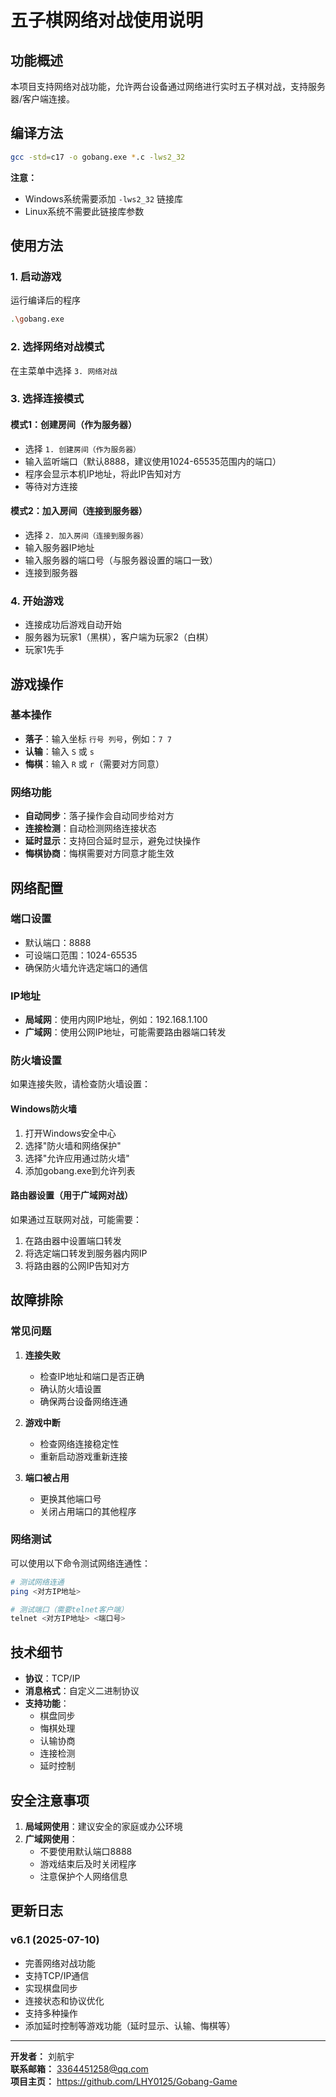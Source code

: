 # 五子棋网络对战使用说明

## 功能概述

本项目支持网络对战功能，允许两台设备通过网络进行实时五子棋对战，支持服务器/客户端连接。

## 编译方法

```bash
gcc -std=c17 -o gobang.exe *.c -lws2_32
```

**注意：** 
- Windows系统需要添加 `-lws2_32` 链接库
- Linux系统不需要此链接库参数

## 使用方法

### 1. 启动游戏
运行编译后的程序
```bash
.\gobang.exe
```

### 2. 选择网络对战模式
在主菜单中选择 `3. 网络对战`

### 3. 选择连接模式

#### 模式1：创建房间（作为服务器）
- 选择 `1. 创建房间（作为服务器）`
- 输入监听端口（默认8888，建议使用1024-65535范围内的端口）
- 程序会显示本机IP地址，将此IP告知对方
- 等待对方连接

#### 模式2：加入房间（连接到服务器）
- 选择 `2. 加入房间（连接到服务器）`
- 输入服务器IP地址
- 输入服务器的端口号（与服务器设置的端口一致）
- 连接到服务器

### 4. 开始游戏
- 连接成功后游戏自动开始
- 服务器为玩家1（黑棋），客户端为玩家2（白棋）
- 玩家1先手

## 游戏操作

### 基本操作
- **落子**：输入坐标 `行号 列号`，例如：`7 7`
- **认输**：输入 `S` 或 `s`
- **悔棋**：输入 `R` 或 `r`（需要对方同意）

### 网络功能
- **自动同步**：落子操作会自动同步给对方
- **连接检测**：自动检测网络连接状态
- **延时显示**：支持回合延时显示，避免过快操作
- **悔棋协商**：悔棋需要对方同意才能生效

## 网络配置

### 端口设置
- 默认端口：8888
- 可设端口范围：1024-65535
- 确保防火墙允许选定端口的通信

### IP地址
- **局域网**：使用内网IP地址，例如：192.168.1.100
- **广域网**：使用公网IP地址，可能需要路由器端口转发

### 防火墙设置
如果连接失败，请检查防火墙设置：

#### Windows防火墙
1. 打开Windows安全中心
2. 选择"防火墙和网络保护"
3. 选择"允许应用通过防火墙"
4. 添加gobang.exe到允许列表

#### 路由器设置（用于广域网对战）
如果通过互联网对战，可能需要：
1. 在路由器中设置端口转发
2. 将选定端口转发到服务器内网IP
3. 将路由器的公网IP告知对方

## 故障排除

### 常见问题

1. **连接失败**
   - 检查IP地址和端口是否正确
   - 确认防火墙设置
   - 确保两台设备网络连通

2. **游戏中断**
   - 检查网络连接稳定性
   - 重新启动游戏重新连接

3. **端口被占用**
   - 更换其他端口号
   - 关闭占用端口的其他程序

### 网络测试
可以使用以下命令测试网络连通性：
```bash
# 测试网络连通
ping <对方IP地址>

# 测试端口（需要telnet客户端）
telnet <对方IP地址> <端口号>
```

## 技术细节

- **协议**：TCP/IP
- **消息格式**：自定义二进制协议
- **支持功能**：
  - 棋盘同步
  - 悔棋处理
  - 认输协商
  - 连接检测
  - 延时控制

## 安全注意事项

1. **局域网使用**：建议安全的家庭或办公环境
2. **广域网使用**：
   - 不要使用默认端口8888
   - 游戏结束后及时关闭程序
   - 注意保护个人网络信息

## 更新日志

### v6.1 (2025-07-10)
- 完善网络对战功能
- 支持TCP/IP通信
- 实现棋盘同步
- 连接状态和协议优化
- 支持多种操作
- 添加延时控制等游戏功能（延时显示、认输、悔棋等）

---

**开发者：** 刘航宇  
**联系邮箱：** 3364451258@qq.com  
**项目主页：** https://github.com/LHY0125/Gobang-Game